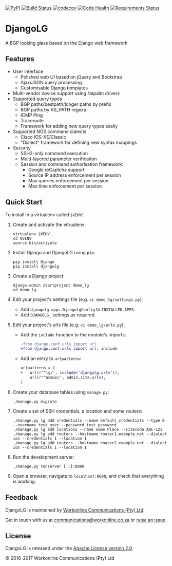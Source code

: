 [![PyPI](https://img.shields.io/pypi/v/djangolg.svg)](https://pypi.python.org/pypi/djangolg)
[![Build Status](https://travis-ci.org/wolcomm/djangolg.svg?branch=master)](https://travis-ci.org/wolcomm/djangolg)
[![codecov](https://codecov.io/gh/wolcomm/djangolg/branch/master/graph/badge.svg)](https://codecov.io/gh/wolcomm/djangolg)
[![Code Health](https://landscape.io/github/wolcomm/djangolg/master/landscape.svg?style=flat)](https://landscape.io/github/wolcomm/djangolg/master)
[![Requirements Status](https://requires.io/github/wolcomm/djangolg/requirements.svg?branch=master)](https://requires.io/github/wolcomm/djangolg/requirements/?branch=master)

# DjangoLG
A BGP looking glass based on the Django web framework

## Features
* User interface
    * Polished web UI based on jQuery and Bootstrap
    * Ajax/JSON query processing
    * Customisable Django templates
* Multi-vendor device support using Napalm drivers
* Supported query types
    * BGP paths/bestpath/longer paths by prefix
    * BGP paths by AS_PATH regexp
    * ICMP Ping
    * Traceroute
    * Framework for adding new query types easily
* Supported NOS command dialects
    * Cisco IOS-XE/Classic
    * "Dialect" framework for defining new syntax mappings
* Security
    * SSH2-only command execution
    * Multi-layered parameter verification
    * Session and command authorisation framework:
        * Google reCaptcha support
        * Source IP address enforcement per session
        * Max queries enforcement per session
        * Max time enforcement per session

## Quick Start
To install in a virtualenv called `$VENV`:

1.  Create and activate the vitrualenv:
    ```
    virtualenv $VENV
    cd $VENV
    source bin/activate
    ```

2.  Install Django and DjangoLG using `pip`:
    ```
    pip install Django
    pip install djangolg
    ```

3.  Create a Django project:
    ```
    django-admin startproject demo_lg
    cd demo_lg
    ```

4.  Edit your project's settings file (e.g. `vi demo_lg/settings.py`):
    * Add `djangolg.apps.DjangolgConfig` to `INSTALLED_APPS`.
    * Add `DJANGOLG_` settings as required.

5.  Edit your project's urls file (e.g. `vi demo_lg/urls.py`):
    * Add the `include` function to the module's imports:
      ```diff
      -from django.conf.urls import url
      +from django.conf.urls import url, include
      ```
    * Add an entry to `urlpatterns`:
      ```diff
      urlpatterns = [
      +   url(r'^lg/', include('djangolg.urls')),
          url(r'^admin/', admin.site.urls),
      ]
      ```

6.  Create your database tables using `manage.py`:
    ```
    ./manage.py migrate
    ```

7.  Create a set of SSH credentials, a location and some routers:
    ```
    ./manage.py lg add credentials --name default_credentials --type 0 --username test_user --password test_password
    ./manage.py lg add locations --name Some Place --sitecode ABC-123
    ./manage.py lg add routers --hostname router1.example.net --dialect ios --credentials 1 --location 1
    ./manage.py lg add routers --hostname router2.example.net --dialect ios --credentials 1 --location 1
    ```

8.  Run the development server:
    ```
    ./manage.py runserver [::]:8000
    ```

9.  Open a browser, navigate to `localhost:8000`, and check that everything is working.

## Feedback
DjangoLG is maintained by [Workonline Communications (Pty) Ltd](https://github.com/wolcomm).

Get in touch with us at communications@workonline.co.za or [raise an issue](https://github.com/wolcomm/djangolg/issues/new).

## License
DjangoLG is released under the [Apache License version 2.0](http://www.apache.org/licenses/).

&copy; 2016-2017 Workonline Communications (Pty) Ltd
